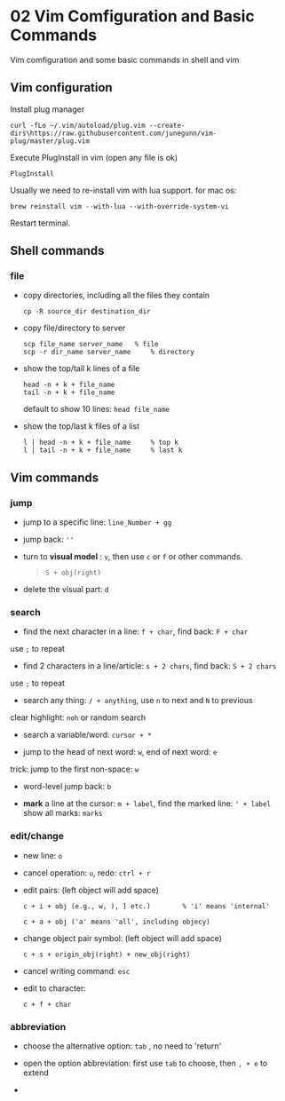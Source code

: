 # 02 Vim Comfiguration and Basic Commands

Vim comfiguration and some basic commands in shell and vim

## Vim configuration
Install plug manager

``` shell
curl -fLo ~/.vim/autoload/plug.vim --create-dirs\https://raw.githubusercontent.com/junegunn/vim-plug/master/plug.vim
```

Execute PlugInstall in vim (open any file is ok)

```shell
PlugInstall
```

Usually we need to re-install vim with lua support. for mac os:

```shell
brew reinstall vim --with-lua --with-override-system-vi
```

Restart terminal.



## Shell commands

### file
* copy directories, including all the files they contain

	```
	cp -R source_dir destination_dir
	```
	
* copy file/directory to server

	```
	scp file_name server_name 	% file
	scp -r dir_name server_name 	% directory
	```

* show the top/tail k lines of a file

	```
	head -n + k + file_name
	tail -n + k + file_name
	```
	default to show 10 lines: ``` head file_name ```
	
* show the top/last k files of a list

	```
	l | head -n + k + file_name		% top k
	l | tail -n + k + file_name		% last k
	```

	
## Vim commands

### jump
* jump to a specific line:	``` line_Number + gg ```

* jump back:	``` '' ```

* turn to **visual model** : ``` v ```, then use ``` c ``` or ``` f ``` or other commands.

	> ``` S + obj(right) ```

* delete the visual part: ``` d ```


### search
* find the next character in a line:	``` f + char ```, find back:	``` F + char ```

 use ``` ; ``` to repeat

* find 2 characters in a line/article:		``` s + 2 chars ```, find back:	``` S + 2 chars ```

 use ``` ; ``` to repeat

* search any thing: 	``` / + anything ```, use ``` n ``` to next and ``` N ``` to previous

 clear highlight: ``` noh ``` or random search

* search a variable/word:		``` cursor + * ```

* jump to the head of next word: ``` w ```, end of next word: ``` e ```

 trick: jump to the first non-space: ``` w ```

* word-level jump back: ``` b ```

* **mark** a line at the cursor: ``` m + label ```, find the  marked line: ``` ' + label ```
 show all marks: ``` marks ```






### edit/change
* new line:		``` o ```

* cancel operation: ``` u ```, redo: ``` ctrl + r ```

* edit pairs: (left object will add space)

	```
	c + i + obj (e.g., w, ), ] etc.)		% 'i' means 'internal'
	
	c + a + obj ('a' means 'all', including objecy)
	```

* change object pair symbol: (left object will add space)

	```
	c + s + origin_obj(right) + new_obj(right)
	```

* cancel writing command: ``` esc ```

* edit to character:
	```
	c + f + char
	```


### abbreviation
* choose the alternative option: ``` tab ``` , no need to 'return'

* open the option abbreviation: first use ``` tab ``` to choose, then ``` , + e ``` to extend

* 









